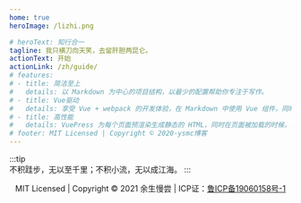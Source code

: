 ```yaml
---
home: true
heroImage: /lizhi.png

# heroText: 知行合一
tagline: 我只横刀向天笑，去留肝胆两昆仑。
actionText: 开始
actionLink: /zh/guide/
# features:
# - title: 简洁至上
#   details: 以 Markdown 为中心的项目结构，以最少的配置帮助你专注于写作。
# - title: Vue驱动
#   details: 享受 Vue + webpack 的开发体验，在 Markdown 中使用 Vue 组件，同时可以使用 Vue 来开发自定义主题。
# - title: 高性能
#   details: VuePress 为每个页面预渲染生成静态的 HTML，同时在页面被加载的时候，将作为 SPA 运行。
# footer: MIT Licensed | Copyright © 2020-ysmc博客
---
```


:::tip  
  不积跬步，无以至千里；不积小流，无以成江海。
:::
<!-- [![Build Status](https://travis-ci.com/ysmc-slg/ysmcBlog.svg?branch=main)](https://travis-ci.com/ysmc-slg/ysmcBlog)
[![GitHub issues](https://img.shields.io/github/issues/ysmc-slg/ysmcBlog)](https://github.com/ysmc-slg/ysmcBlog/issues)
[![GitHub stars](https://img.shields.io/github/stars/ysmc-slg/ysmcBlog)](https://github.com/ysmc-slg/ysmcBlog/stargazers) -->



<p style="text-align:center;">MIT Licensed | Copyright © 2021 余生慢尝 | ICP证：<a href="http://beian.miit.gov.cn/" target="_blank" rel="noopener noreferrer">鲁ICP备19060158号-1</a></p>